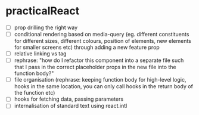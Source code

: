 # practicalReact
- [ ] prop drilling the right way
- [ ] conditional rendering based on media-query (eg. different constituents for different sizes, different colours, position of elements, new elements for smaller screens etc) through adding a new feature prop
- [ ] relative linking <link> vs <a> tag
- [ ] rephrase: "how do I refactor this component into a separate file such that I pass in the correct placeholder props in the new file into the function body?" 
- [ ] file organisation (rephrase: keeping function body for high-level logic, hooks in the same location, you can only call hooks in the return body of the function etc)
- [ ] hooks for fetching data, passing parameters
- [ ] internalisation of standard text using react.intl
